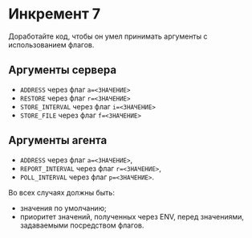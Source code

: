# Инкремент 7
Доработайте код, чтобы он умел принимать аргументы с использованием флагов.

## Аргументы сервера
- `ADDRESS` через флаг `a=<ЗНАЧЕНИЕ>`
- `RESTORE` через флаг `r=<ЗНАЧЕНИЕ>`
- `STORE_INTERVAL` через флаг `i=<ЗНАЧЕНИЕ>`
- `STORE_FILE` через флаг `f=<ЗНАЧЕНИЕ>`

## Аргументы агента
- `ADDRESS` через флаг `a=<ЗНАЧЕНИЕ>`,
- `REPORT_INTERVAL` через флаг `r=<ЗНАЧЕНИЕ>`,
- `POLL_INTERVAL` через флаг `p=<ЗНАЧЕНИЕ>`.

Во всех случаях должны быть:
- значения по умолчанию;
- приоритет значений, полученных через ENV, перед значениями, задаваемыми посредством флагов.
